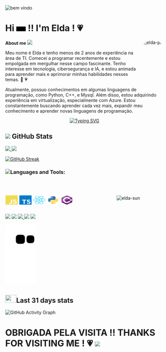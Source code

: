 <img height="350" alt="bem vindo" width="100%" src="https://i.pinimg.com/originals/40/31/ab/4031abad70acc46069766c4c7a228bef.gif" />


<h1>Hi <video src="[https://example.com/animated.gif.mp](https://emojis.slackmojis.com/emojis/images/1588315024/8823/hyperkitty.gif?1588315024" width="30" autoplay loop muted style="display: inline; vertical-align: middle;"></video> !! I'm Elda ! 💗 </h1>

<div align="center">
   <img align="right" alt="elda-pic" height="150" style="border-radius:50px;" 
       src="https://i.pinimg.com/originals/1a/d1/f4/1ad1f4120b2e06eb866f462766920cee.gif">
    </div>

 **About me**
<img src="https://i.pinimg.com/originals/e3/da/93/e3da939bd48f9abb31fea4557fa9a5f1.gif" width="60" />    

Meu nome é Elda e tenho menos de 2 anos de experiência na área de TI. Comecei a programar recentemente e estou empolgada em mergulhar nesse campo fascinante.
Tenho interesse em tecnologia, cibersegurança e IA, e estou animada para aprender mais e aprimorar minhas habilidades nesses temas. 👋
💗

Atualmente, possuo conhecimentos em algumas linguagens de programação, como Python, C++, e Mysql. 
Além disso, estou adquirindo experiência em virtualização, especialmente com Azure.
Estou constantemente buscando aprender cada vez mais, expandir meu conhecimento e aprender novas linguagens de programação.


<p align="center">
  <a href="https://git.io/typing-svg"><img src="https://readme-typing-svg.herokuapp.com?font=Fira+Code&weight=600&size=19&pause=1000&color=F988FF&width=461&height=71&lines=Always+learning+new+things;Systems+Analysis+and+Development++student" alt="Typing SVG" /></a>
</p>

 ## <img src="https://media.giphy.com/media/VgCDAzcKvsR6OM0uWg/giphy.gif" width="50"> GitHub Stats
 <div>
  <a href="https://github.com/elda-paz">
  <img height="180em" src="https://github-readme-stats.vercel.app/api?username=elda-paz&show_icons=true&theme=jolly&include_all_commits=true&count_private=true"/>
  <img height="180em" src="https://github-readme-stats.vercel.app/api/top-langs/?username=elda-paz&layout=compact&langs_count=7&theme=jolly"/>
    

[![GitHub Streak](http://github-readme-streak-stats.herokuapp.com?user=elda-paz&theme=jolly&hide_border=true)](https://git.io/streak-stats)
    
<h3><img src="https://emojis.slackmojis.com/emojis/images/1621024394/39092/cat-roll.gif?1621024394" width="28">Languages and Tools:</h3>
  </summary>
</br>
  </p>
  </div>  
<div style="display: inline_block"><br>
    
  <img align="center" alt="elda-Js" height="30" width="40" src="https://raw.githubusercontent.com/devicons/devicon/master/icons/javascript/javascript-plain.svg">
  <img align="center" alt="elda-Ts" height="30" width="40" src="https://raw.githubusercontent.com/devicons/devicon/master/icons/typescript/typescript-plain.svg">
  <img align="center" alt="elda-React" height="30" width="40" src="https://raw.githubusercontent.com/devicons/devicon/master/icons/react/react-original.svg">
  <img align="center" alt="elda-Python" height="30" width="40" src="https://raw.githubusercontent.com/devicons/devicon/master/icons/python/python-original.svg">
  <img align="center" alt="elda-Csharp" height="30" width="40" src="https://raw.githubusercontent.com/devicons/devicon/master/icons/csharp/csharp-original.svg">
    <img align="right" alt="elda-sun" height=""100" width="150" src="https://i.pinimg.com/originals/c2/d6/1d/c2d61d8b124e3a7cbfc4de38a727419a.gif">

</div>
 
 ##
  
</div>  
                                                                                                                                                  
  <a href="https://instagram.com/elda" target="_blank"><img src="https://img.shields.io/badge/-Instagram-%23E4405F?style=for-the-badge&logo=instagram&logoColor=white" target="_blank"></a>
 	<a href="https://www.twitch.tv/elda" target="_blank"><img src="https://img.shields.io/badge/Twitch-9146FF?style=for-the-badge&logo=twitch&logoColor=white" target="_blank"></a>
 <a href="https://discord.gg/wagxzStdcR" target="_blank"><img src="https://img.shields.io/badge/Discord-7289DA?style=for-the-badge&logo=discord&logoColor=white" target="_blank"> 
  <a href = "mailto:eldaoliver.paz@gmail.com"><img src="https://img.shields.io/badge/-Gmail-%23333?style=for-the-badge&logo=gmail&logoColor=white" target="_blank"></a>
  <a href="https://www.linkedin.com/in/eldaoliveira-45875016a" target="_blank"><img src="https://img.shields.io/badge/-LinkedIn-%230077B5?style=for-the-badge&logo=linkedin&logoColor=white" target="_blank"></a> 
 
    
  ![Snake animation](https://github.com/elda-paz/elda-paz/blob/output/github-contribution-grid-snake.svg)
 
</div>
 
## <img src="https://raw.githubusercontent.com/TheDudeThatCode/TheDudeThatCode/master/Assets/Developer.gif" width=35 height=25>Last 31 days stats
                                                                                                           
  ![GitHub Activity Graph](https://github-readme-activity-graph.cyclic.app/graph?username=elda-paz&theme=default) 
                                                                                                           
                                                                                                         
</div>
                                                                                                                                              
<h1> OBRIGADA PELA VISITA !! THANKS FOR VISITING ME  ! 💗 <img src="https://i.pinimg.com/originals/59/91/da/5991da42769d1826ea219fb3baa827df.gif" width="60" />   </h1>
                                                                                                               


